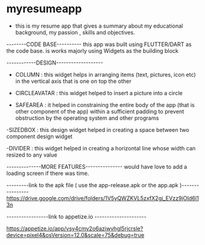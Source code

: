 # myresumeapp

- this is my resume app that gives a summary about my educational background, my passion , skills and objectives.


--------CODE BASE----------
this app was built using FLUTTER/DART as the code base. is works majorly using Widgets as the building block

 ------------DESIGN-------------------
 - COLUMN : this widget helps in arranging items (text, pictures, icon etc) in the vertical axis that is
 one on top the other

 - CIRCLEAVATAR : this widget helped to insert a picture into a circle

 - SAFEAREA : it helped in constraining the entire body of the app (that is other component of the app) within
 a sufficient padding to prevent obstruction by the operating system and other programs

 -SIZEDBOX : this design widget helped in creating a space between two component design widget

 -DIVIDER : this widget helped in creating a horizontal line whose width can resized to any value


 --------------MORE FEATURES---------------
 would have love to add a loading screen if there was time.
 
 ---------link to the apk file ( use the app-release.apk or the app.apk )----------------
https://drive.google.com/drive/folders/1V5yQWZKVL5zxfX2gj_EVzz9jOId6l13n


-----------------link to appetize.io ---------------------

https://appetize.io/app/vsy4cmv2o6aziwvhgl5rjcrsle?device=pixel4&osVersion=12.0&scale=75&debug=true

